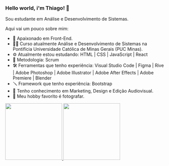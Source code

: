### Hello world, i'm Thiago! 📎

Sou estudante em Análise e Desenvolvimento de Sistemas.


Aqui vai um pouco sobre mim:

- 🥰 Apaixonado em Front-End.
- 👨‍💻 Curso atualmente Análise e Desenvolvimento de Sistemas na Pontifícia Universidade Católica de Minas Gerais (PUC Minas).
- ⚙️ Atualmente estou estudando: HTML | CSS | JavaScript | React
- 📝 Metodologia: Scrum
- 🛠 Ferramentas que tenho experiência: Visual Studio Code | Figma | Rive | Adobe Photoshop | Adobe Illustrator | Adobe After Effects | Adobe Premiere | Blender
- 🪛 Framework que tenho experiência: Bootstrap
- 🔬 Tenho conhecimento em Marketing, Design e Edição Audiovisual.
- 📸 Meu hobby favorito é fotografar.


<div>
<a href="https://github.com/seu-usuário-aqui">
<img height="180em" src="https://github-readme-stats.vercel.app/api/top-langs/?ThiagoTerrinha&layout=compact&langs_count=7&theme=dracula"/>
<img height="180em" src="https://github-readme-stats.vercel.app/api?ThiagoTerrinha&show_icons=true&theme=dracula&include_all_commits=true&count_private=true"/>
</div
